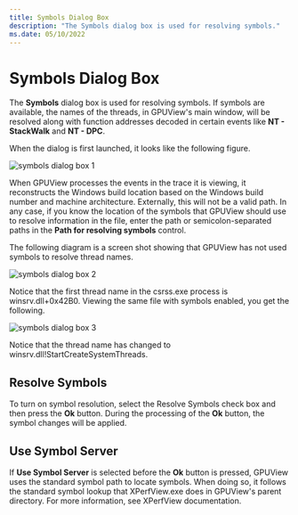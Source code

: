 ```yaml
---
title: Symbols Dialog Box
description: "The Symbols dialog box is used for resolving symbols."
ms.date: 05/10/2022
---
```


# Symbols Dialog Box  

The **Symbols** dialog box is used for resolving symbols. If symbols are available, the names of the threads, in GPUView's main window, will be resolved along with function addresses decoded in certain events like **NT - StackWalk** and **NT - DPC**.  

When the dialog is first launched, it looks like the following figure.  

![symbols dialog box 1](\Images\symbols-dialog-box-1.png)

When GPUView processes the events in the trace it is viewing, it reconstructs the Windows build location based on the Windows build number and machine architecture. Externally, this will not be a valid path. In any case, if you know the location of the symbols that GPUView should use to resolve information in the file, enter the path or semicolon-separated paths in the **Path for resolving symbols** control.  

The following diagram is a screen shot showing that GPUView has not used symbols to resolve thread names.  

![symbols dialog box 2](\Images\symbols-dialog-box-2.png)

Notice that the first thread name in the csrss.exe process is winsrv.dll+0x42B0. Viewing the same file with symbols enabled, you get the following.  

![symbols dialog box 3](\Images\symbols-dialog-box-3.png)

Notice that the thread name has changed to winsrv.dll!StartCreateSystemThreads.  

## Resolve Symbols

To turn on symbol resolution, select the Resolve Symbols check box and then press the **Ok** button. During the processing of the **Ok** button, the symbol changes will be applied. 

## Use Symbol Server

If **Use Symbol Server** is selected before the **Ok** button is pressed, GPUView uses the standard symbol path to locate symbols. When doing so, it follows the standard symbol lookup that XPerfView.exe does in GPUView's parent directory. For more information, see XPerfView documentation.
